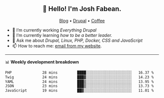 <h2 align="center">👋 Hello! I'm Josh Fabean.</h2>
<p align="center">
  <a href="https://joshfabean.com">Blog</a> •
  <a href="https://www.drupal.org/u/joshfabean">Drupal</a> •
  <a href="https://www.buymeacoffee.com/LSxne6Yr4">Coffee</a>
</p>

- 🔭 I’m currently working *Everything Drupal*
- 🌱 I’m currently learning *how to be a better leader.*
- 💬 Ask me about *Drupal, Linux, PHP, Docker, CSS and JavaScript*
- 📫 How to reach me: [email from my website](https://joshfabean.com).

-------

📊 **Weekly development breakdown**
<!--START_SECTION:waka-->

```txt
PHP              28 mins         ████░░░░░░░░░░░░░░░░░░░░░   16.37 %
Twig             24 mins         ███▓░░░░░░░░░░░░░░░░░░░░░   14.23 %
YAML             24 mins         ███▒░░░░░░░░░░░░░░░░░░░░░   13.95 %
JSON             23 mins         ███▒░░░░░░░░░░░░░░░░░░░░░   13.73 %
JavaScript       19 mins         ██▓░░░░░░░░░░░░░░░░░░░░░░   11.01 %
```

<!--END_SECTION:waka-->

<!--
**fabean/fabean** is a ✨ _special_ ✨ repository because its `README.md` (this file) appears on your GitHub profile.

Here are some ideas to get you started:

- 🔭 I’m currently working on ...
- 🌱 I’m currently learning ...
- 👯 I’m looking to collaborate on ...
- 🤔 I’m looking for help with ...
- 💬 Ask me about ...
- 📫 How to reach me: ...
- 😄 Pronouns: ...
- ⚡ Fun fact: ...
-->
